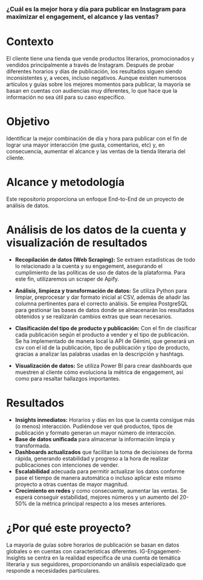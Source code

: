 ### ¿Cuál es la mejor hora y día para publicar en Instagram para maximizar el engagement, el alcance y las ventas?

# Contexto
El cliente tiene una tienda que vende productos literarios, promocionados y vendidos principalmente a través de Instagram. Después de probar diferentes horarios y días de publicación, los resultados siguen siendo inconsistentes y, a veces, incluso negativos. Aunque existen numerosos artículos y guías sobre los mejores momentos para publicar, la mayoría se basan en cuentas con audiencias muy diferentes, lo que hace que la información no sea útil para su caso específico.

# Objetivo
Identificar la mejor combinación de día y hora para publicar con el fin de lograr una mayor interacción (me gusta, comentarios, etc) y, en consecuencia, aumentar el alcance y las ventas de la tienda literaria del cliente.

# Alcance y metodología
Este repositorio proporciona un enfoque End-to-End de un proyecto de análisis de datos.

# Análisis de los datos de la cuenta y visualización de resultados
- **Recopilación de datos (Web Scraping):** Se extraen estadísticas de todo lo relacionado a la cuenta y su engagement, asegurando el cumplimiento de las políticas de uso de datos de la plataforma. Para este fin, utilizaremos un scraper de Apify.

- **Análisis, limpieza y transformación de datos:** Se utiliza Python para limpiar, preprocesar y dar formato inicial al CSV, además de añadir las columna pertinentes para el correcto análisis. Se emplea PostgreSQL para gestionar las bases de datos donde se almacenarán los resultados obtenidos y se realizarán cambios extras que sean necesarios.

- **Clasificación del tipo de producto y publicación:** Con el fin de clasificar cada publicación según el producto a vender y el tipo de publicación. Se ha implementado de manera local la API de Gémini, que generará un csv con el id de la publicación, tipo de publicación y tipo de producto, gracias a analizar las palabras usadas en la descripción y hashtags.
    
- **Visualización de datos:** Se utiliza Power BI para crear dashboards que muestren al cliente cómo evoluciona la métrica de engagement, así como para resaltar hallazgos importantes.

# Resultados 
- **Insights inmediatos:** Horarios y días en los que la cuenta consigue más (o menos) interacción. Pudiéndose ver qué productos, tipos de publicación y formato generan un mayor número de interacción.
- **Base de datos unificada** para almacenar la información limpia y transformada.  
- **Dashboards actualizados** que facilitan la toma de decisiones de forma rápida, generando estabilidad y progreso a la hora de realizar publicaciones con intenciones de vender.
- **Escalabilidad** adecuada para permitir actualizar los datos conforme pase el tiempo de manera automática o incluso aplicar este mismo proyecto a otras cuentas de mayor magnitud.
- **Crecimiento en redes** y como consecuente, aumentar las ventas. Se esperá conseguir estabilidad, mejores números y un aumento del 20-50% de la métrica principal respecto a los meses anteriores. 

# ¿Por qué este proyecto?
La mayoría de guías sobre horarios de publicación se basan en datos globales o en cuentas con características diferentes. IG-Engagement-Insights se centra en la realidad específica de una cuenta de temática literaria y sus seguidores, proporcionando un análisis especializado que responde a necesidades particulares.
